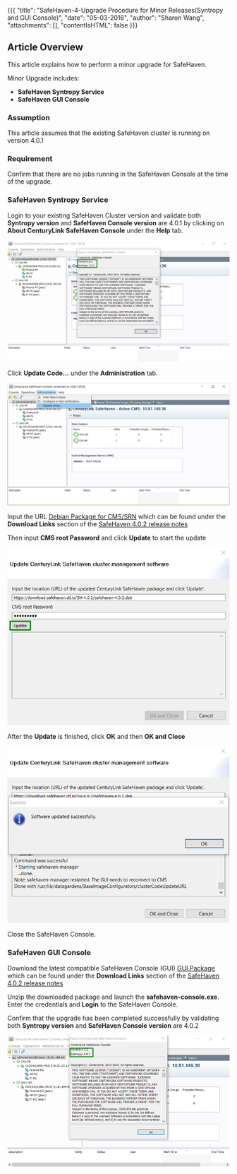 {{{
  "title": "SafeHaven-4-Upgrade Procedure for Minor Releases(Syntropy and GUI Console)",
  "date": "05-03-2016",
  "author": "Sharon Wang",
  "attachments": [],
  "contentIsHTML": false
}}}
## Article Overview
This article explains how to perform a minor upgrade for SafeHaven.

Minor Upgrade includes:
* **SafeHaven Syntropy Service**
* **SafeHaven GUI Console**

### Assumption

This article assumes that the existing SafeHaven cluster is running on version 4.0.1

### Requirement

Confirm that there are no jobs running in the SafeHaven Console at the time of the upgrade.

### SafeHaven Syntropy Service

Login to your existing SafeHaven Cluster version and validate both **Syntropy version** and **SafeHaven Console version** are 4.0.1 by clicking on **About CenturyLink SafeHaven Console** under the **Help** tab.

![Upgrade](../../images/SH4.0/Upgrade/upgrade_1.png)


Click **Update Code...** under the **Administration** tab.

![Upgrade](../../images/SH4.0/Upgrade/upgrade_2.png)


Input the URL [Debian Package for CMS/SRN](https://download.safehaven.ctl.io/SH-4.0.2/safehaven-4.0.2.deb) which can be found under the **Download Links** section of the [SafeHaven 4.0.2 release notes](safehaven-4.0.2-release.md)

Then input **CMS root Password** and click **Update** to start the update

![Upgrade](../../images/SH4.0/Upgrade/upgrade_3.png)

After the **Update** is finished, click **OK** and then **OK and Close**

![Upgrade](../../images/SH4.0/Upgrade/upgrade_4.png)

Close the SafeHaven Console.

### SafeHaven GUI Console 

Download the latest compatible SafeHaven Console (GUI) [GUI Package](https://download.safehaven.ctl.io/SH-4.0.2/SafeHavenConsole-4.0.2.zip) which can be found under the **Download Links** section of the [SafeHaven 4.0.2 release notes](safehaven-4.0.2-release.md)

Unzip the downloaded package and launch the **safehaven-console.exe**. Enter the credentials and **Login** to the SafeHaven Console.

Confirm that the upgrade has been completed successfully by validating both **Syntropy version** and **SafeHaven Console version** are 4.0.2

![Upgrade](../../images/SH4.0/Upgrade/upgrade_5.png)


